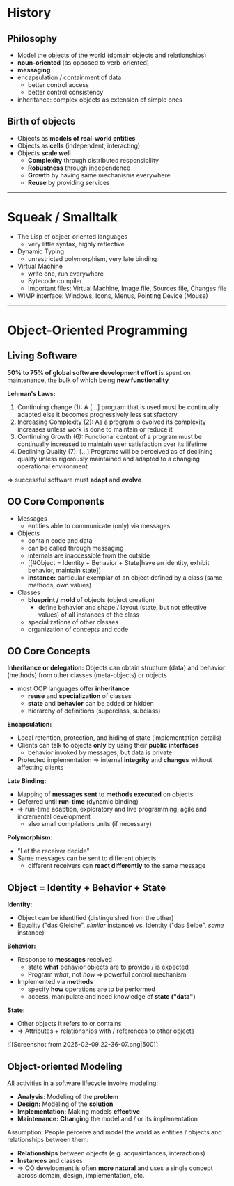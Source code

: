 # History
## Philosophy
- Model the objects of the world (domain objects and relationships)
- **noun-oriented** (as opposed to verb-oriented)
- **messaging**
- encapsulation / containment of data
	- better control access
	- better control consistency
- inheritance: complex objects as extension of simple ones

## Birth of objects
- Objects as **models of real-world entities**
- Objects as **cells** (independent, interacting)
- Objects **scale well**
	- **Complexity** through distributed responsibility
	- **Robustness** through independence
	- **Growth** by having same mechanisms everywhere
	- **Reuse** by providing services

---
# Squeak / Smalltalk
- The Lisp of object-oriented languages
	- very little syntax, highly reflective
- Dynamic Typing
	- unrestricted polymorphism, very late binding
- Virtual Machine
	- write one, run everywhere
	- Bytecode compiler
	- Important files: Virtual Machine, Image file, Sources file, Changes file
- WIMP interface: Windows, Icons, Menus, Pointing Device (Mouse)

---
# Object-Oriented Programming
## Living Software
 **50% to 75% of global software development effort** is spent on maintenance, the bulk of which being **new functionality**
 
**Lehman's Laws:**
1. Continuing change (1): A [...] program that is used must be continually adapted else it becomes progressively less satisfactory
2. Increasing Complexity (2): As a program is evolved its complexity increases unless work is done to maintain or reduce it
3. Continuing Growth (6): Functional content of a program must be continually increased to maintain user satisfaction over its lifetime
4. Declining Quality (7): [...] Programs will be perceived as of declining quality unless rigorously maintained and adapted to a changing operational environment

$\Rightarrow$ successful software must **adapt** and **evolve**

## OO Core Components
- Messages
	- entities able to communicate (only) via messages
- Objects
	- contain code and data
	- can be called through messaging
	- internals are inaccessible from the outside
	- [[#Object = Identity + Behavior + State|have an identity, exhibit behavior, maintain state]]
	- **instance:** particular exemplar of an object defined by a class (same methods, own values)
- Classes
	- **blueprint / mold** of objects (object creation)
		- define behavior and shape / layout (state, but not effective values) of all instances of the class
	- specializations of other classes
	- organization of concepts and code

## OO Core Concepts
**Inheritance or delegation:** Objects can obtain structure (data) and behavior (methods) from other classes (meta-objects) or objects
- most OOP languages offer **inheritance**
	- **reuse** and **specialization** of classes
	- **state** and **behavior** can be added or hidden
	- hierarchy of definitions (superclass, subclass)

**Encapsulation:**
- Local retention, protection, and hiding of state (implementation details)
- Clients can talk to objects **only** by using their **public interfaces**
	- behavior invoked by messages, but data is private
- Protected implementation $\Rightarrow$ internal **integrity** and **changes** without affecting clients

**Late Binding:**
- Mapping of **messages sent** to **methods executed** on objects
- Deferred until **run-time** (dynamic binding)
- $\Rightarrow$ run-time adaption, exploratory and live programming, agile and incremental development
	- also small compilations units (if necessary)

**Polymorphism:**
- "Let the receiver decide"
- Same messages can be sent to different objects
	- different receivers can **react differently** to the same message

## Object = Identity + Behavior + State
**Identity:**
- Object can be identified (distinguished from the other)
- Equality ("das Gleiche", *similar* instance) vs. Identity ("das Selbe", *same* instance)

**Behavior:**
- Response to **messages** received
	- state **what** behavior objects are to provide / is expected
	- Program *what*, not *how* $\Rightarrow$ powerful control mechanism
- Implemented via **methods**
	- specify **how** operations are to be performed
	- access, manipulate and need knowledge of **state ("data")**

**State:**
- Other objects it refers to or contains
- $\Rightarrow$ Attributes + relationships with / references to other objects

![[Screenshot from 2025-02-09 22-36-07.png|500]]

## Object-oriented Modeling
All activities in a software lifecycle involve modeling:
- **Analysis**: Modeling of the **problem**
- **Design:** Modeling of the **solution**
- **Implementation:** Making models **effective**
- **Maintenance:** **Changing** the model and / or its implementation

Assumption: People perceive and model the world as entities / objects and relationships between them:
- **Relationships** between objects (e.g. acquaintances, interactions)
- **Instances** and classes
- $\Rightarrow$ OO development is often **more natural** and uses a single concept across domain, design, implementation, etc.